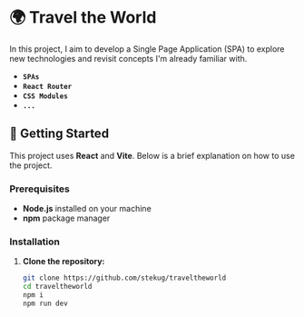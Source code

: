 # 🌍 Travel the World

In this project, I aim to develop a Single Page Application (SPA) to explore new technologies and revisit concepts I'm already familiar with.

- **`SPAs`**
- **`React Router`**
- **`CSS Modules`**
- **`...`**

## 🚀 Getting Started

This project uses **React** and **Vite**. Below is a brief explanation on how to use the project.

### Prerequisites

- **Node.js** installed on your machine
- **npm** package manager

### Installation

1. **Clone the repository:**

   ```bash
   git clone https://github.com/stekug/traveltheworld
   cd traveltheworld
   npm i
   npm run dev
   ```

